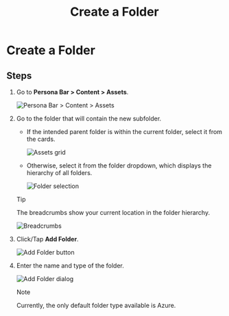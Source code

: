 ﻿---
uid: create-folder
locale: en
title: Create a Folder
dnnversion: 09.02.00
related-topics: edit-folder-properties,edit-folder-permissions,move-folder,delete-folder
---

# Create a Folder

## Steps

1.  Go to **Persona Bar \> Content \> Assets**.
    
    ![Persona Bar > Content > Assets](/images/scr-pbar-host-Content-E91.png)
    
    
2.  Go to the folder that will contain the new subfolder.
    
    *   If the intended parent folder is within the current folder, select it from the cards.
        
          
        
        ![Assets grid](/images/scr-Assets-assetlist-grid-E90.png)
        
          
        
    *   Otherwise, select it from the folder dropdown, which displays the hierarchy of all folders.
        
          
        
        ![Folder selection](/images/scr-Assets-folderdropdown-E90.png)
        
          
        
    
    > [!Tip]
    > The breadcrumbs show your current location in the folder hierarchy.
    
      
    
    ![Breadcrumbs](/images/scr-Assets-breadcrumbs-E90.png)
    
      
    
3.  Click/Tap **Add Folder**.
    
      
    
    ![Add Folder button](/images/scr-Assets-assetlist-addfolder-E90.png)
    
      
    
4.  Enter the name and type of the folder.
    
      
    
    ![Add Folder dialog](/images/scr-Assets-addfolder-E90.png)
    
      
    
    > [!Note]
    > Currently, the only default folder type available is Azure.
